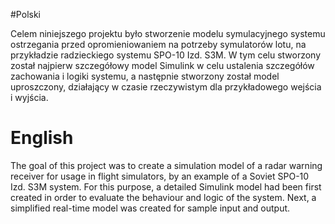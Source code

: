 #Polski

Celem niniejszego projektu było stworzenie modelu symulacyjnego systemu ostrzegania przed opromieniowaniem na potrzeby symulatorów lotu, na przykładzie radzieckiego systemu SPO-10 Izd. S3M. W tym celu stworzony został najpierw szczegółowy model Simulink w celu ustalenia szczegółów zachowania i logiki systemu, a następnie stworzony został model uproszczony, działający w czasie rzeczywistym dla przykładowego wejścia i wyjścia.

# English

The goal of this project was to create a simulation model of a radar warning receiver for usage in flight simulators, by an example of a Soviet SPO-10 Izd. S3M system. For this purpose, a detailed Simulink model had been first created in order to evaluate the behaviour and logic of the system. Next, a simplified real-time model was created for sample input and output.